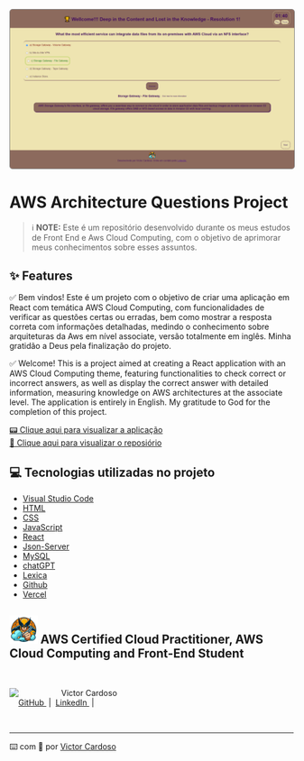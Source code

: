 <p align="center">
    <img 
      src="src/imgs/readmeImgProjectAws.png"
      width="800" 
      style="border: 1px solid grey; border-radius:5px"
    />
</p>

# AWS Architecture Questions Project

 > ℹ️ **NOTE:** Este é um repositório desenvolvido durante os meus estudos de Front End e Aws Cloud Computing, com o objetivo de aprimorar meus conhecimentos sobre esses assuntos.

## ✨ Features
✅ Bem vindos! Este é um projeto com o objetivo de criar uma aplicação em React com temática AWS Cloud Computing, com funcionalidades de verificar as questões certas ou erradas, bem como mostrar a resposta correta com informações detalhadas, medindo o conhecimento sobre arquiteturas da Aws em nível associate, versão totalmente em inglês. Minha gratidão a Deus pela finalização do projeto.

✅ Welcome! This is a project aimed at creating a React application with an AWS Cloud Computing theme, featuring functionalities to check correct or incorrect answers, as well as display the correct answer with detailed information, measuring knowledge on AWS architectures at the associate level. The application is entirely in English. My gratitude to God for the completion of this project.

<a href="https://architecture-aws-1.vercel.app/" title="View Project now"> 📟 Clique aqui para visualizar a aplicação</a><br/>
<a href="https://github.com/VictorSamuraiWol/architecture-aws-1" title="View Repository now"> 📜 Clique aqui para visualizar o reposiório</a>

## 💻 Tecnologias utilizadas no projeto

- [Visual Studio Code](https://code.visualstudio.com/)
- [HTML](https://html.com/) 
- [CSS](https://www.w3.org/Style/CSS/Overview.en.html)
- [JavaScript](https://www.javascript.com/)
- [React](https://react.dev/)
- [Json-Server](https://www.npmjs.com/package/json-server)
- [MySQL](https://www.mysql.com/)
- [chatGPT](https://chatgpt.com/)
- [Lexica](https://lexica.art/)
- [Github](https://github.com/)
- [Vercel](https://vercel.com/)

## <img src="src/imgs/icone-wolverine-sem-fundo.png" width="50" /> AWS Certified Cloud Practitioner, AWS Cloud Computing and Front-End Student 
<br>
<p>
    <img 
      align=left 
      margin=10 
      width=80 
      src="https://github.com/VictorSamuraiWol.png"
    />
    <p>&nbsp&nbsp&nbspVictor Cardoso<br>
    &nbsp&nbsp&nbsp
    <a 
        href="https://github.com/VictorSamuraiWol">
        GitHub
    </a>
    &nbsp;|&nbsp;
    <a 
        href="https://www.linkedin.com/in/victor-cardoso-cloud-front/">
        LinkedIn
    </a>
    &nbsp;|&nbsp;
    </p>
</p>
<br/>

---

⌨️ com 💚 por [Victor Cardoso](https://github.com/VictorSamuraiWol)
